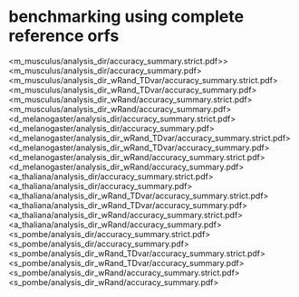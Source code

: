 # benchmarking using complete reference orfs


<m_musculus/analysis_dir/accuracy_summary.strict.pdf>>
<m_musculus/analysis_dir/accuracy_summary.pdf>
<m_musculus/analysis_dir_wRand_TDvar/accuracy_summary.strict.pdf>
<m_musculus/analysis_dir_wRand_TDvar/accuracy_summary.pdf>
<m_musculus/analysis_dir_wRand/accuracy_summary.strict.pdf>
<m_musculus/analysis_dir_wRand/accuracy_summary.pdf>
<d_melanogaster/analysis_dir/accuracy_summary.strict.pdf>
<d_melanogaster/analysis_dir/accuracy_summary.pdf>
<d_melanogaster/analysis_dir_wRand_TDvar/accuracy_summary.strict.pdf>
<d_melanogaster/analysis_dir_wRand_TDvar/accuracy_summary.pdf>
<d_melanogaster/analysis_dir_wRand/accuracy_summary.strict.pdf>
<d_melanogaster/analysis_dir_wRand/accuracy_summary.pdf>
<a_thaliana/analysis_dir/accuracy_summary.strict.pdf>
<a_thaliana/analysis_dir/accuracy_summary.pdf>
<a_thaliana/analysis_dir_wRand_TDvar/accuracy_summary.strict.pdf>
<a_thaliana/analysis_dir_wRand_TDvar/accuracy_summary.pdf>
<a_thaliana/analysis_dir_wRand/accuracy_summary.strict.pdf>
<a_thaliana/analysis_dir_wRand/accuracy_summary.pdf>
<s_pombe/analysis_dir/accuracy_summary.strict.pdf>
<s_pombe/analysis_dir/accuracy_summary.pdf>
<s_pombe/analysis_dir_wRand_TDvar/accuracy_summary.strict.pdf>
<s_pombe/analysis_dir_wRand_TDvar/accuracy_summary.pdf>
<s_pombe/analysis_dir_wRand/accuracy_summary.strict.pdf>
<s_pombe/analysis_dir_wRand/accuracy_summary.pdf>
